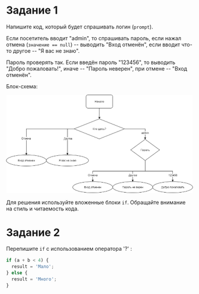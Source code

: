 # Задание 1

Напишите код, который будет спрашивать логин (`prompt`).

Если посетитель вводит "admin", то спрашивать пароль, если нажал отмена (`значение == null`) -- выводить "Вход отменён", если вводит что-то другое -- "Я вас не знаю".

Пароль проверять так. Если введён пароль "123456", то выводить "Добро пожаловать!", иначе -- "Пароль неверен", при отмене -- "Вход отменён".

Блок-схема:

![](task1.png)


Для решения используйте вложенные блоки `if`. Обращайте внимание на стиль и читаемость кода.


# Задание 2

Перепишите `if` с использованием оператора '?' :

```javascript
if (a + b < 4) {
  result = 'Мало';
} else {
  result = 'Много';
}
```